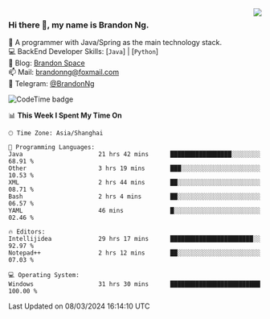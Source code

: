 <img  align="right" src="https://github-readme-stats-brandon0824.vercel.app/api/top-langs/?username=brandon0824&layout=compact">

### Hi there 👋, my name is Brandon Ng.

🌱 A programmer with Java/Spring as the main technology stack.  
💻 BackEnd Developer Skills: [`Java`] | [`Python`]  
📝 Blog: [Brandon Space](https://brandonng.tech)  
📫 Mail: brandonng@foxmail.com  
📰 Telegram: [@BrandonNg](https://t.me/BrandonNg24)  

![CodeTime badge](https://img.shields.io/endpoint?style=flat-square&url=https%3A%2F%2Fapi.codetime.dev%2Fshield%3Fid%3D128%26project%3D%26in%3D604800000)

<!--START_SECTION:waka-->
📊 **This Week I Spent My Time On** 

```text
🕑︎ Time Zone: Asia/Shanghai

💬 Programming Languages: 
Java                     21 hrs 42 mins      █████████████████░░░░░░░░   68.91 % 
Other                    3 hrs 19 mins       ███░░░░░░░░░░░░░░░░░░░░░░   10.53 % 
XML                      2 hrs 44 mins       ██░░░░░░░░░░░░░░░░░░░░░░░   08.71 % 
Bash                     2 hrs 4 mins        ██░░░░░░░░░░░░░░░░░░░░░░░   06.57 % 
YAML                     46 mins             █░░░░░░░░░░░░░░░░░░░░░░░░   02.46 % 

🔥 Editors: 
Intellijidea             29 hrs 17 mins      ███████████████████████░░   92.97 % 
Notepad++                2 hrs 12 mins       ██░░░░░░░░░░░░░░░░░░░░░░░   07.03 % 

💻 Operating System: 
Windows                  31 hrs 30 mins      █████████████████████████   100.00 % 
```


 Last Updated on 08/03/2024 16:14:10 UTC
<!--END_SECTION:waka-->
